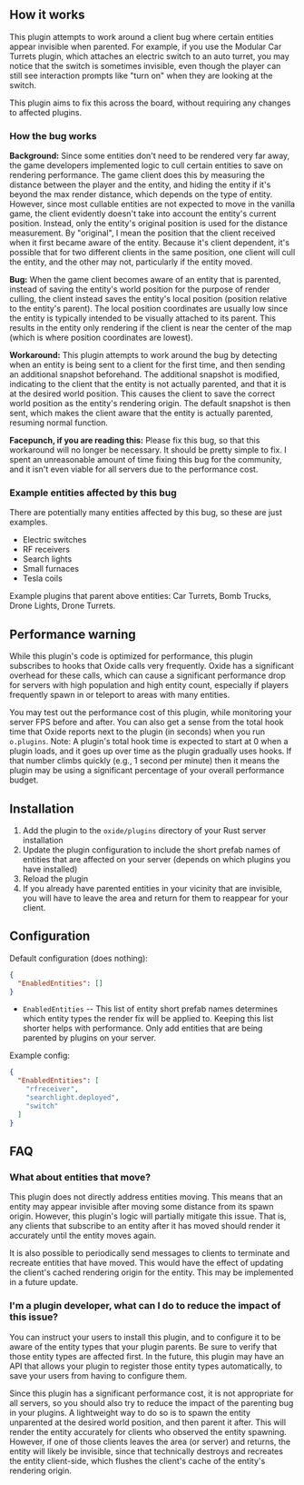 ## How it works

This plugin attempts to work around a client bug where certain entities appear invisible when parented. For example, if you use the Modular Car Turrets plugin, which attaches an electric switch to an auto turret, you may notice that the switch is sometimes invisible, even though the player can still see interaction prompts like "turn on" when they are looking at the switch.

This plugin aims to fix this across the board, without requiring any changes to affected plugins.

### How the bug works

**Background:** Since some entities don't need to be rendered very far away, the game developers implemented logic to cull certain entities to save on rendering performance. The game client does this by measuring the distance between the player and the entity, and hiding the entity if it's beyond the max render distance, which depends on the type of entity. However, since most cullable entities are not expected to move in the vanilla game, the client evidently doesn't take into account the entity's current position. Instead, only the entity's original position is used for the distance measurement. By "original", I mean the position that the client received when it first became aware of the entity. Because it's client dependent, it's possible that for two different clients in the same position, one client will cull the entity, and the other may not, particularly if the entity moved.

**Bug:** When the game client becomes aware of an entity that is parented, instead of saving the entity's world position for the purpose of render culling, the client instead saves the entity's local position (position relative to the entity's parent). The local position coordinates are usually low since the entity is typically intended to be visually attached to its parent. This results in the entity only rendering if the client is near the center of the map (which is where position coordinates are lowest).

**Workaround:** This plugin attempts to work around the bug by detecting when an entity is being sent to a client for the first time, and then sending an additional snapshot beforehand. The additional snapshot is modified, indicating to the client that the entity is not actually parented, and that it is at the desired world position. This causes the client to save the correct world position as the entity's rendering origin. The default snapshot is then sent, which makes the client aware that the entity is actually parented, resuming normal function.

**Facepunch, if you are reading this:** Please fix this bug, so that this workaround will no longer be necessary. It should be pretty simple to fix. I spent an unreasonable amount of time fixing this bug for the community, and it isn't even viable for all servers due to the performance cost.

### Example entities affected by this bug

There are potentially many entities affected by this bug, so these are just examples.

- Electric switches
- RF receivers
- Search lights
- Small furnaces
- Tesla coils

Example plugins that parent above entities: Car Turrets, Bomb Trucks, Drone Lights, Drone Turrets.

## Performance warning

While this plugin's code is optimized for performance, this plugin subscribes to hooks that Oxide calls very frequently. Oxide has a significant overhead for these calls, which can cause a significant performance drop for servers with high population and high entity count, especially if players frequently spawn in or teleport to areas with many entities.

You may test out the performance cost of this plugin, while monitoring your server FPS before and after. You can also get a sense from the total hook time that Oxide reports next to the plugin (in seconds) when you run `o.plugins`. Note: A plugin's total hook time is expected to start at 0 when a plugin loads, and it goes up over time as the plugin gradually uses hooks. If that number climbs quickly (e.g., 1 second per minute) then it means the plugin may be using a significant percentage of your overall performance budget.

## Installation

1. Add the plugin to the `oxide/plugins` directory of your Rust server installation
2. Update the plugin configuration to include the short prefab names of entities that are affected on your server (depends on which plugins you have installed)
3. Reload the plugin
4. If you already have parented entities in your vicinity that are invisible, you will have to leave the area and return for them to reappear for your client.

## Configuration

Default configuration (does nothing):

```json
{
  "EnabledEntities": []
}
```

- `EnabledEntities` -- This list of entity short prefab names determines which entity types the render fix will be applied to. Keeping this list shorter helps with performance. Only add entities that are being parented by plugins on your server.

Example config:

```json
{
  "EnabledEntities": [
    "rfreceiver",
    "searchlight.deployed",
    "switch"
  ]
}
```

## FAQ

### What about entities that move?

This plugin does not directly address entities moving. This means that an entity may appear invisible after moving some distance from its spawn origin. However, this plugin's logic will partially mitigate this issue. That is, any clients that subscribe to an entity after it has moved should render it accurately until the entity moves again.

It is also possible to periodically send messages to clients to terminate and recreate entities that have moved. This would have the effect of updating the client's cached rendering origin for the entity. This may be implemented in a future update.

### I'm a plugin developer, what can I do to reduce the impact of this issue?

You can instruct your users to install this plugin, and to configure it to be aware of the entity types that your plugin parents. Be sure to verify that those entity types are affected first. In the future, this plugin may have an API that allows your plugin to register those entity types automatically, to save your users from having to configure them.

Since this plugin has a significant performance cost, it is not appropriate for all servers, so you should also try to reduce the impact of the parenting bug in your plugins. A lightweight way to do so is to spawn the entity unparented at the desired world position, and then parent it after. This will render the entity accurately for clients who observed the entity spawning. However, if one of those clients leaves the area (or server) and returns, the entity will likely be invisible, since that technically destroys and recreates the entity client-side, which flushes the client's cache of the entity's rendering origin.
